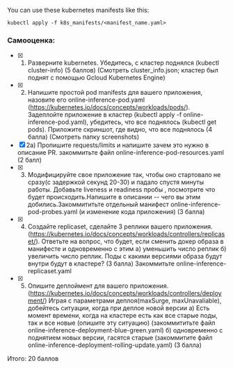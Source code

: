 You can use these kubernetes manifests like this:
~~~
kubectl apply -f k8s_manifests/<manifest_name.yaml>
~~~

### Самооценка:
- [X] 1) Разверните kubernetes. Убедитесь, с кластер поднялся (kubectl cluster-info) (5 баллов) (Смотреть cluster_info.json; кластер был поднят с помощью Gcloud Kubernetes Engine)
- [X] 2) Напишите простой pod manifests для вашего приложения, назовите его online-inference-pod.yaml (https://kubernetes.io/docs/concepts/workloads/pods/). Задеплойте приложение в кластер (kubectl apply -f online-inference-pod.yaml), убедитесь, что все поднялось (kubectl get pods). Приложите скриншот, где видно, что все поднялось (4 балла) (Смотреть папку screenshots)
- [X] 2а) Пропишите requests/limits и напишите зачем это нужно в описание PR. закоммитьте файл online-inference-pod-resources.yaml (2 балл)
- [X] 3) Модифицируйте свое приложение так, чтобы оно стартовало не сразу(с задержкой секунд 20-30) и падало спустя минуты работы. Добавьте liveness и readiness пробы , посмотрите что будет происходить.Напишите в описании -- чего вы этим добились.Закоммититьте отдельный манифест online-inference-pod-probes.yaml (и изменение кода приложения) (3 балла)
- [X] 4) Создайте replicaset, сделайте 3 реплики вашего приложения. (https://kubernetes.io/docs/concepts/workloads/controllers/replicaset/). Ответьте на вопрос, что будет, если сменить докер образа в манифесте и одновременно с этим а) уменьшить число реплик б) увеличить число реплик. Поды с какими версиями образа будут внутри будут в кластере? (3 балла) Закоммитьте online-inference-replicaset.yaml
- [X] 5) Опишите деплоймент для вашего приложения.  (https://kubernetes.io/docs/concepts/workloads/controllers/deployment/) Играя с параметрами деплоя(maxSurge, maxUnavaliable), добейтесь ситуации, когда при деплое новой версии a) Есть момент времени, когда на кластере есть как все старые поды, так и все новые (опишите эту ситуацию) (закоммититьте файл online-inference-deployment-blue-green.yaml) б) одновременно с поднятием новых версии, гасятся старые (закоммитите файл online-inference-deployment-rolling-update.yaml) (3 балла)

Итого: 20 баллов

